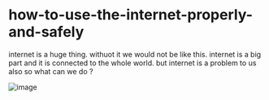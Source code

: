# how-to-use-the-internet-properly-and-safely
internet is a huge thing. withuot it we would not be like this.
internet is a big part and it is connected to the whole world.
but internet is a problem to us also so what can we do ?


![image](https://user-images.githubusercontent.com/80048374/109993994-285a8580-7d0d-11eb-9dac-b16ad76e88b4.png)
